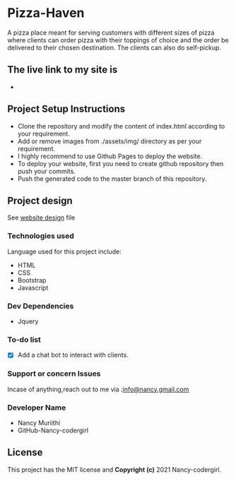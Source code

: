 # Pizza-Haven
A pizza place meant for serving customers with different sizes of pizza where clients can order pizza with their toppings of choice and the order be delivered to their chosen destination.
The clients can also do self-pickup.

 ## The live link to my site is
 *
  
## Project Setup Instructions
* Clone the repository and modify the content of index.html according to your requirement.
* Add or remove images from ./assets/img/ directory as per your requirement.
* I highly recommend to use Github Pages to deploy the website.
* To deploy your website, first you need to create github repository then push your commits.
* Push the generated code to the master branch of this repository.

## Project design
See [website design](https://www.figma.com/file/v7sq0dYQpCrQHpwxIsm62q/pizza-haven?node-id=0%3A1) file


### Technologies used
Language used for this project include: 
* HTML
* CSS
* Bootstrap
* Javascript
### Dev Dependencies
* Jquery
### To-do list
- [x] Add a chat bot to interact with clients.
 ###  Support or concern Issues
 Incase of anything,reach out to me via :info@nancy.gmail.com
 
### Developer Name
* Nancy Muriithi
* GitHub-Nancy-codergirl

## License
This project has the MIT license and **Copyright (c)** 2021 Nancy-codergirl.

